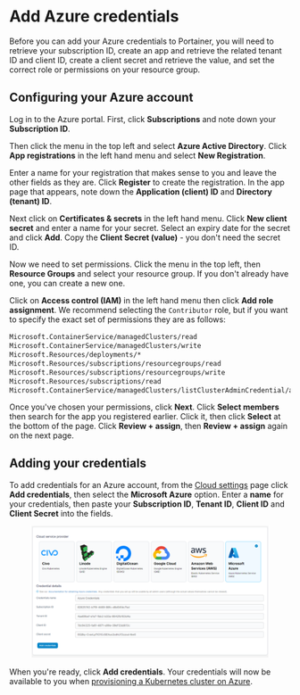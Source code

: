 # Add Azure credentials

Before you can add your Azure credentials to Portainer, you will need to retrieve your subscription ID, create an app and retrieve the related tenant ID and client ID, create a client secret and retrieve the value, and set the correct role or permissions on your resource group.

## Configuring your Azure account

Log in to the Azure portal. First, click **Subscriptions** and note down your **Subscription ID**.&#x20;

Then click the menu in the top left and select **Azure Active Directory**. Click **App registrations** in the left hand menu and select **New Registration**.

Enter a name for your registration that makes sense to you and leave the other fields as they are. Click **Register** to create the registration. In the app page that appears, note down the **Application (client) ID** and **Directory (tenant) ID**.

Next click on **Certificates & secrets** in the left hand menu. Click **New client secret** and enter a name for your secret. Select an expiry date for the secret and click **Add**. Copy the **Client Secret (value)** - you don't need the secret ID.

Now we need to set permissions. Click the menu in the top left, then **Resource Groups** and select your resource group. If you don't already have one, you can create a new one.&#x20;

Click on **Access control (IAM)** in the left hand menu then click **Add role assignment**. We recommend selecting the `Contributor` role, but if you want to specify the exact set of permissions they are as follows:

```
Microsoft.ContainerService/managedClusters/read
Microsoft.ContainerService/managedClusters/write
Microsoft.Resources/deployments/*
Microsoft.Resources/subscriptions/resourcegroups/read
Microsoft.Resources/subscriptions/resourcegroups/write
Microsoft.Resources/subscriptions/read
Microsoft.ContainerService/managedClusters/listClusterAdminCredential/action
```

Once you've chosen your permissions, click **Next**. Click **Select members** then search for the app you registered earlier. Click it, then click **Select** at the bottom of the page. Click **Review + assign**, then **Review + assign** again on the next page.

## Adding your credentials

To add credentials for an Azure account, from the [Cloud settings](./) page click **Add credentials**, then select the **Microsoft Azure** option. Enter a **name** for your credentials, then paste your **Subscription ID**, **Tenant ID**, **Client ID** and **Client Secret** into the fields.

<figure><img src="../../../.gitbook/assets/2.15-settings-cloud-azure-add.png" alt=""><figcaption></figcaption></figure>

When you're ready, click **Add credentials**. Your credentials will now be available to you when [provisioning a Kubernetes cluster on Azure](../../../start/agent/kaas/aks.md).
